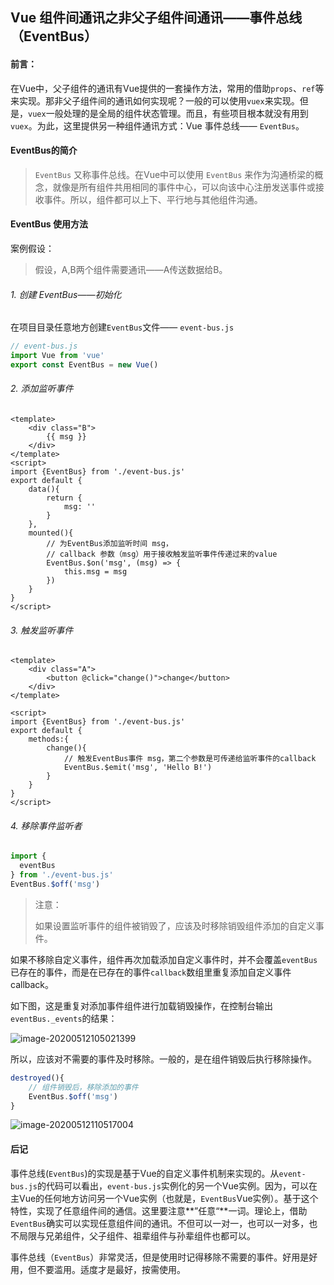 ## Vue 组件间通讯之非父子组件间通讯——事件总线（EventBus）

#### 前言：

在Vue中，父子组件的通讯有Vue提供的一套操作方法，常用的借助`props`、`ref`等来实现。那非父子组件间的通讯如何实现呢？一般的可以使用`vuex`来实现。但是，`vuex`一般处理的是全局的组件状态管理。而且，有些项目根本就没有用到`vuex`。为此，这里提供另一种组件通讯方式：Vue 事件总线—— `EventBus`。

#### EventBus的简介

> `EventBus` 又称事件总线。在Vue中可以使用 `EventBus` 来作为沟通桥梁的概念，就像是所有组件共用相同的事件中心，可以向该中心注册发送事件或接收事件。所以，组件都可以上下、平行地与其他组件沟通。



#### EventBus 使用方法

案例假设：

> 假设，A,B两个组件需要通讯——A传送数据给B。

###### 1. 创建 EventBus——初始化

在项目目录任意地方创建`EventBus`文件—— `event-bus.js`

```js
// event-bus.js
import Vue from 'vue'
export const EventBus = new Vue()
```



###### 2. 添加监听事件

```vue
<template>
    <div class="B">
        {{ msg }}
    </div>
</template>
<script>
import {EventBus} from './event-bus.js'
export default {
    data(){
        return {
            msg: ''
        }
    },
    mounted(){
        // 为EventBus添加监听时间 msg，
        // callback 参数（msg）用于接收触发监听事件传递过来的value
        EventBus.$on('msg', (msg) => {
            this.msg = msg
        })
    }
}
</script>
```

###### 3. 触发监听事件

```vue
<template>
    <div class="A">
        <button @click="change()">change</button>
    </div>
</template>

<script>
import {EventBus} from './event-bus.js'
export default {
    methods:{
        change(){
            // 触发EventBus事件 msg，第二个参数是可传递给监听事件的callback
            EventBus.$emit('msg', 'Hello B!')
        }
    }
}
</script>
```

###### 4. 移除事件监听者

```js
import { 
  eventBus 
} from './event-bus.js'
EventBus.$off('msg')
```

> 注意：
>
> 如果设置监听事件的组件被销毁了，应该及时移除销毁组件添加的自定义事件。

如果不移除自定义事件，组件再次加载添加自定义事件时，并不会覆盖`eventBus `已存在的事件，而是在已存在的事件`callback`数组里重复添加自定义事件callback。

如下图，这是重复对添加事件组件进行加载销毁操作，在控制台输出`eventBus._events`的结果：

![image-20200512105021399](C:\Users\F1336455.TSBG\Desktop\image-20200512105021399.png)

所以，应该对不需要的事件及时移除。一般的，是在组件销毁后执行移除操作。

```js
destroyed(){
    // 组件销毁后，移除添加的事件
    EventBus.$off('msg')
}
```

![image-20200512110517004](C:\Users\F1336455.TSBG\Desktop\image-20200512110517004.png)



#### 后记

​		事件总线(`EventBus`)的实现是基于Vue的自定义事件机制来实现的。从`event-bus.js`的代码可以看出，`event-bus.js`实例化的另一个Vue实例。因为，可以在主Vue的任何地方访问另一个Vue实例（也就是，`EventBus`Vue实例）。基于这个特性，实现了任意组件间的通信。这里要注意**”任意“**一词。理论上，借助`EventBus`确实可以实现任意组件间的通讯。不但可以一对一，也可以一对多，也不局限与兄弟组件，父子组件、祖辈组件与孙辈组件也都可以。

​	事件总线（`EventBus`）非常灵活，但是使用时记得移除不需要的事件。好用是好用，但不要滥用。适度才是最好，按需使用。